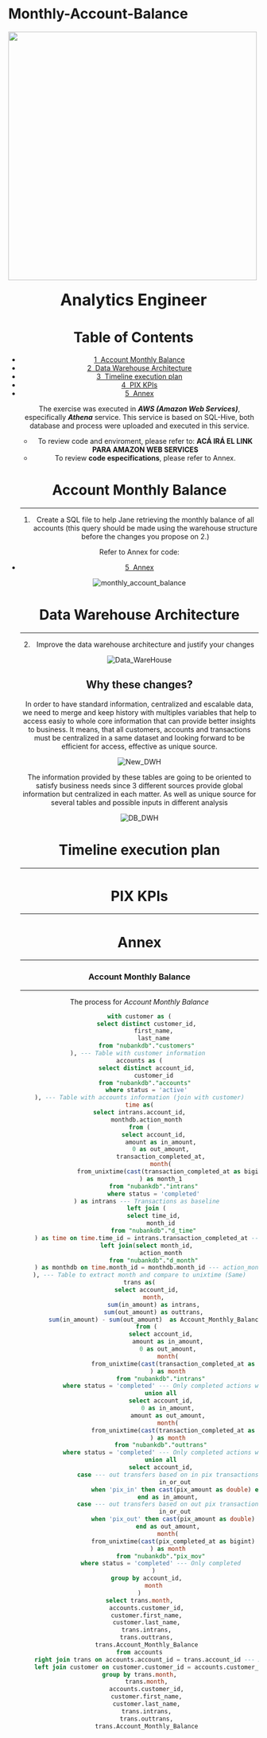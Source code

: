 # Monthly-Account-Balance

<img src = "https://mma.prnewswire.com/media/1345569/nubank_purple_Logo.jpg?p=facebook" width = 500, align = "center">

<div class="alert alert-block alert-info" style="margin-top: 20px">
<b><center><font size="6"> Analytics Engineer </font></b>
  
  
  
<h1>Table of Contents<span class="tocSkip"></span></h1>

<div class="toc"><ul class="toc-item"><li><span><a href="#Account-Monthly-Balance" data-toc-modified-id="Account-Monthly-Balance-1"><span class="toc-item-num">1&nbsp;&nbsp;</span>Account Monthly Balance</a></span>
<div class="toc-item"><li><span><a href="#Data-Warehouse-Architecture" data-toc-modified-id="Data-Warehouse-Architecture-1"><span class="toc-item">2&nbsp;&nbsp;</span>Data Warehouse Architecture</a></span>
    <div class="toc-item"><li><span><a href="#Timeline-execution-plan" data-toc-modified-id="Timeline-execution-plan-1"><span class="toc-item">3&nbsp;&nbsp;</span>Timeline execution plan</a></span>
<div class="toc-item"><li><span><a href="#PIX-KPIs" data-toc-modified-id="PIX-KPIs-1"><span class="toc-item">4&nbsp;&nbsp;</span>PIX KPIs</a></span>
<div class="toc-item"><li><span><a href="#Annex" data-toc-modified-id="Annex"><span class="toc-item">5&nbsp;&nbsp;</span>Annex</a></span>
  
  
The exercise was executed in ***AWS (Amazon Web Services)***, especifically ***Athena*** service. This service is based on SQL-Hive, both database and process were uploaded and executed in this service.

- To review code and enviroment, please refer to: **ACÁ IRÁ EL LINK PARA AMAZON WEB SERVICES**
- To review **code especifications**, please refer to Annex.
  
  
# Account Monthly Balance

---
  
 1. Create a SQL file to help Jane retrieving the monthly balance of all accounts (this query should be made using the warehouse structure before the changes you propose on 2.)

Refer to Annex for code: <div class="toc-item"><li><span><a href="#Annex" data-toc-modified-id="Annex"><span class="toc-item">5&nbsp;&nbsp;</span>Annex</a></span>
  
![monthly_account_balance](./images/monthly_account_balance.png)
  
# Data Warehouse Architecture

---
	
2. Improve the data warehouse architecture and justify your changes
 
![Data_WareHouse](./images/data_warehouse.png)	
	
## Why these changes?

In order to have standard information, centralized and escalable data, we need to merge and keep history with multiples variables that help to access easiy to whole core information that can  provide better insights to business. It means, that all customers, accounts and transactions must be centralized in a same dataset and looking forward to be efficient for access, effective as unique source.

![New_DWH](./images/New_DWH.png) 
	
The information provided by these tables are going to be oriented to satisfy business needs since 3 different sources provide global information but centralized in each matter. As well as unique source for several tables and possible inputs in different analysis
	
	
![DB_DWH](./images/DB_DWH.png)  
  
# Timeline execution plan

---
  
# PIX KPIs

---
  
  
# Annex

---
  
  
### Account Monthly Balance

---
  
The process for *Account Monthly Balance*

```SQL
with customer as (
	select distinct customer_id,
		first_name,
		last_name
	from "nubankdb"."customers"
), --- Table with customer information 
accounts as (
	select distinct account_id,
		customer_id
	from "nubankdb"."accounts" 
	where status = 'active'
), --- Table with accounts information (join with customer)
time as(
select intrans.account_id,
    monthdb.action_month
from (
		select account_id,
			amount as in_amount,
			0 as out_amount,
			transaction_completed_at,
			month(
				from_unixtime(cast(transaction_completed_at as bigint) / 1000)
			) as month_1
		from "nubankdb"."intrans"
		where status = 'completed'
	) as intrans --- Transactions as baseline
	left join (
		select time_id,
			month_id
		from "nubankdb"."d_time"
	) as time on time.time_id = intrans.transaction_completed_at --- month_id
	left join(select month_id,
			action_month
		from "nubankdb"."d_month"
	) as monthdb on time.month_id = monthdb.month_id --- action_month
), --- Table to extract month and compare to unixtime (Same)
trans as(
	select account_id,
		month,
		sum(in_amount) as intrans,
		sum(out_amount) as outtrans,
		sum(in_amount) - sum(out_amount)  as Account_Monthly_Balance
	from (
			select account_id,
				amount as in_amount,
				0 as out_amount,
				month(
					from_unixtime(cast(transaction_completed_at as bigint) / 1000)
				) as month
			from "nubankdb"."intrans"
			where status = 'completed' --- Only completed actions will be taken
			union all
			select account_id,
				0 as in_amount,
				amount as out_amount,
				month(
					from_unixtime(cast(transaction_completed_at as bigint) / 1000)
				) as month
			from "nubankdb"."outtrans"
			where status = 'completed' --- Only completed actions will be taken out transfers
			union all
			select account_id,
				case --- out transfers based on in pix transactions
					in_or_out
					when 'pix_in' then cast(pix_amount as double) else 0
				end as in_amount,
				case --- out transfers based on out pix transactions
					in_or_out
					when 'pix_out' then cast(pix_amount as double) else 0
				end as out_amount,
				month(
					from_unixtime(cast(pix_completed_at as bigint) / 1000)
				) as month
			from "nubankdb"."pix_mov"
			where status = 'completed' --- Only completed
		)
	group by account_id,
		month
)
select trans.month,
	accounts.customer_id,
	customer.first_name,
	customer.last_name,
	trans.intrans,
	trans.outtrans,
	trans.Account_Monthly_Balance
from accounts
	right join trans on accounts.account_id = trans.account_id --- Accounts -> Transactions
	left join customer on customer.customer_id = accounts.customer_id --- Customers -> accounts
group by trans.month,
	trans.month,
	accounts.customer_id,
	customer.first_name,
	customer.last_name,
	trans.intrans,
	trans.outtrans,
	trans.Account_Monthly_Balance
```
